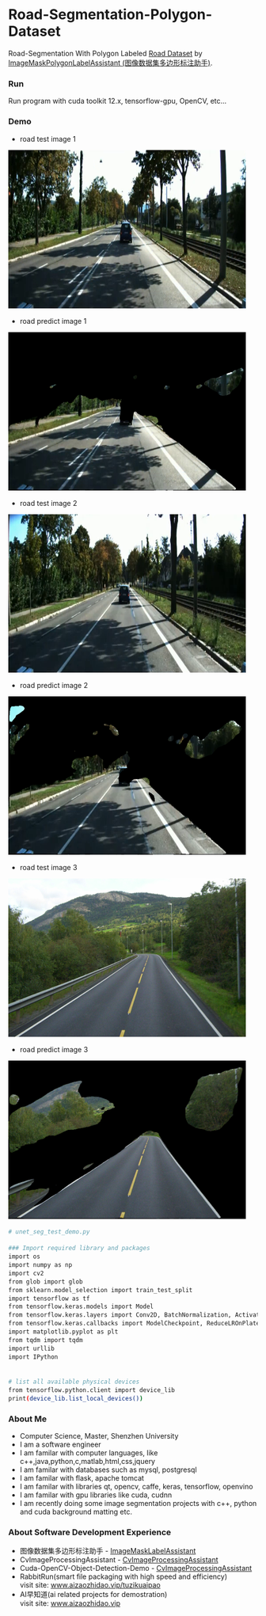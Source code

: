 # Road-Segmentation-Polygon-Dataset
Road-Segmentation With Polygon Labeled [Road Dataset](https://github.com/Think-Big-Do-Small/Road-Segmentation-Polygon-Dataset/tree/main/road_dataset) by [ImageMaskPolygonLabelAssistant (图像数据集多边形标注助手)](https://github.com/Think-Big-Do-Small/ImageMaskLabelAssistant).

### Run 
Run program with cuda toolkit 12.x, tensorflow-gpu, OpenCV, etc...

### Demo 
- road test image 1
<img width="480" height="320" src="https://github.com/Think-Big-Do-Small/Road-Segmentation-Polygon-Dataset/blob/main/road_dataset/test/images/0002.png"/>  

- road predict image 1
<img width="480" height="320" src="https://github.com/Think-Big-Do-Small/Road-Segmentation-Polygon-Dataset/blob/main/road_dataset/test/predict/0002.png.png"/>  

- road test image 2
<img width="480" height="320" src="https://github.com/Think-Big-Do-Small/Road-Segmentation-Polygon-Dataset/blob/main/road_dataset/test/images/0006.png"/>  

- road predict image 2
<img width="480" height="320" src="https://github.com/Think-Big-Do-Small/Road-Segmentation-Polygon-Dataset/blob/main/road_dataset/test/predict/0006.png.png"/>  

- road test image 3 
<img width="480" height="320" src="https://github.com/Think-Big-Do-Small/Road-Segmentation-Polygon-Dataset/blob/main/road_dataset/test/images/Road_in_Norway.jpg"/>  

- road predict image 3
<img width="480" height="320" src="https://github.com/Think-Big-Do-Small/Road-Segmentation-Polygon-Dataset/blob/main/road_dataset/test/predict/Road_in_Norway.jpg.png"/>  

```bash 
# unet_seg_test_demo.py

### Import required library and packages
import os
import numpy as np
import cv2
from glob import glob
from sklearn.model_selection import train_test_split
import tensorflow as tf
from tensorflow.keras.models import Model
from tensorflow.keras.layers import Conv2D, BatchNormalization, Activation, MaxPool2D, Conv2DTranspose, Concatenate, Input
from tensorflow.keras.callbacks import ModelCheckpoint, ReduceLROnPlateau, CSVLogger, EarlyStopping
import matplotlib.pyplot as plt
from tqdm import tqdm
import urllib
import IPython


# list all available physical devices 
from tensorflow.python.client import device_lib
print(device_lib.list_local_devices())
```

### About Me 
- Computer Science, Master, Shenzhen University
- I am a software engineer 
- I am familar with computer languages, like c++,java,python,c,matlab,html,css,jquery
- I am familar with databases such as mysql, postgresql
- I am familar with flask, apache tomcat
- I am familar with libraries qt, opencv, caffe, keras, tensorflow, openvino
- I am familar with gpu libraries like cuda, cudnn
- I am recently doing some image segmentation projects with c++, python and cuda background matting etc. <br> 

### About Software Development Experience
- 图像数据集多边形标注助手 - [ImageMaskLabelAssistant](https://github.com/Think-Big-Do-Small/ImageMaskLabelAssistant)
- CvImageProcessingAssistant - [CvImageProcessingAssistant](https://github.com/Think-Big-Do-Small/CvImageProcessingAssistant) <br>
- Cuda-OpenCV-Object-Detection-Demo - [CvImageProcessingAssistant](https://github.com/Think-Big-Do-Small/Cuda-OpenCV-Object-Detection-Demo)<br> 
- RabbitRun(smart file packaging with high speed and efficiency)  <br> 
visit site: www.aizaozhidao.vip/tuzikuaipao 
- AI早知道(ai related projects for demostration) <br> 
visit site: www.aizaozhidao.vip 


